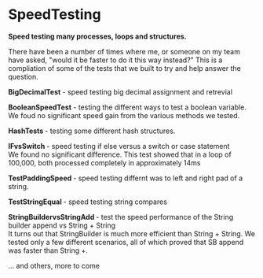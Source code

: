 # SpeedTesting
<b>Speed testing many processes, loops and structures.</b>

There have been a number of times where me, or someone on my team have asked, "would it be faster to do it this way instead?"
This is a compliation of some of the tests that we built to try and help answer the question.

<b> BigDecimalTest</b>      - speed testing big decimal assignment and retrevial

<b> BooleanSpeedTest</b>    - testing the different ways to test a boolean variable.<br>
We foud no significant speed gain from the various methods we tested.

<b> HashTests </b>          - testing some different hash structures.

<b> IFvsSwitch </b>          - speed testing if else versus a switch or case statement<br>
We found no significant difference. This test showed that in a loop of 100,000, both processed completely in approximately 14ms

<b> TestPaddingSpeed </b>    - speed testing differnt was to left and right pad of a string.

<b> TestStringEqual </b>     - speed testing string compares

<b> StringBuildervsStringAdd </b>  - test the speed performance of the String builder append vs String + String <br>
  It turns out that StringBuilder is much more efficient than String + String. We tested only a few different scenarios, all of which proved that SB append was faster than String +.

... and others, more to come

